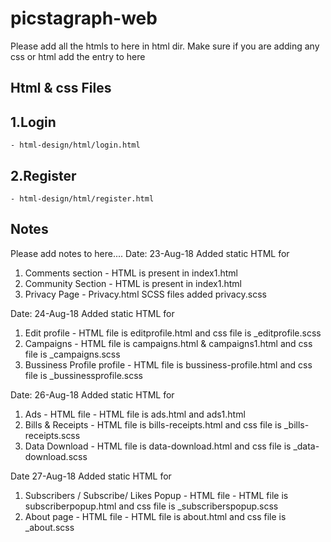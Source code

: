 # picstagraph-web 

Please add all the htmls to here in html dir. Make sure if you are adding any css or html add the entry to here

## Html & css Files

## 1.Login 
    - html-design/html/login.html

## 2.Register 
    - html-design/html/register.html



## Notes

Please add notes to here....
Date: 23-Aug-18
Added static HTML for 
1. Comments section - HTML is present in index1.html
2. Community Section - HTML is present in index1.html
3. Privacy Page - Privacy.html
SCSS files added 
privacy.scss

Date: 24-Aug-18
Added static HTML for 
1. Edit profile - HTML file is editprofile.html and css file is _editprofile.scss
2. Campaigns - HTML file is campaigns.html & campaigns1.html and css file is _campaigns.scss
3. Bussiness Profile profile - HTML file is bussiness-profile.html and css file is _bussinessprofile.scss

Date: 26-Aug-18
Added static HTML for 
1. Ads - HTML file - HTML file is ads.html and ads1.html
2. Bills & Receipts - HTML file is bills-receipts.html and css file is _bills-receipts.scss
3. Data Download - HTML file is data-download.html and css file is _data-download.scss

Date 27-Aug-18
Added static HTML for 
1. Subscribers / Subscribe/ Likes Popup - HTML file - HTML file is subscriberpopup.html and css file is _subscriberspopup.scss
2. About page - HTML file - HTML file is about.html and css file is _about.scss